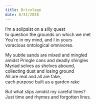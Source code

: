```yaml
---
title: Bricolage
date: 8/31/2018
---
```


I’m a solipsist on a silly quest  
to question the grounds on which we met  
You’re in my mind, and I in yours  
voracious ontological omnivores.

My subtle sands are mixed and mingled  
amidst Pringle cans and deadly shingles  
Myriad selves as shelves abound,  
collecting dust and losing ground  
All are real and all are fake,  
each purpose built as a garden rake

But what slips amidst my careful tines?  
Just time and rhymes and forgotten lines.